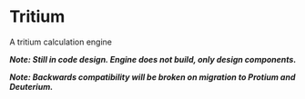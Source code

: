 Tritium
=========

A tritium calculation engine

**_Note: Still in code design. Engine does not build, only design components._**

**_Note: Backwards compatibility will be broken on migration to Protium and Deuterium._**

